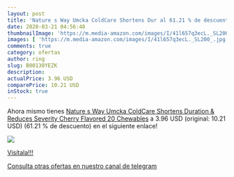 ```yaml
---
layout: post
title: 'Nature s Way Umcka ColdCare Shortens Dur al 61.21 % de descuento'
date: 2020-03-21 04:56:48
thumbnailImage: 'https://m.media-amazon.com/images/I/41l657q3ecL._SL200_.jpg'
images: [ 'https://m.media-amazon.com/images/I/41l657q3ecL._SL200_.jpg' ]
comments: true
category: ofertas
author: ring
slug: B00138YEZK
description:
actualPrice: 3.96 USD
comparePrice: 10.21 USD
inStock: true
---
```


Ahora mismo tienes [Nature s Way Umcka ColdCare Shortens Duration & Reduces Severity  Cherry Flavored  20 Chewables](https://www.amazon.com/dp/B00138YEZK/?tag=redken08-20) a 3.96 USD (original: 10.21 USD) (61.21 %  de descuento) en el siguiente enlace!

[![](https://m.media-amazon.com/images/I/41l657q3ecL._SL200_.jpg)](https://www.amazon.com/dp/B00138YEZK/?tag=redken08-20)

[Visítala!!!](https://www.amazon.com/dp/B00138YEZK/?tag=redken08-20)

[Consulta otras ofertas en nuestro canal de telegram](https://t.me/s/ofertas25)
